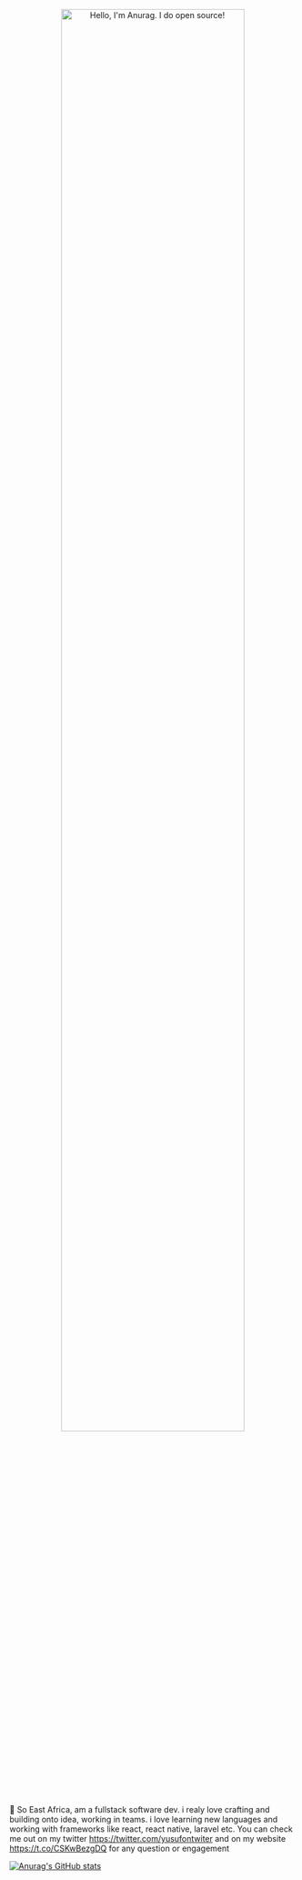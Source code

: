 <p align="center"><a href="https://Tamale1.github.io"><img width="80%" alt="Hello, I'm Anurag. I do open source!" src="./assets/gh-readme-header.png" /></a></p>

<br /> 👋
So East Africa, am a fullstack software dev. i realy love crafting and building onto idea, working in teams. i love learning new languages and working with frameworks like react, react native, laravel etc. You can check me out on my twitter https://twitter.com/yusufontwiter and on my website https://t.co/CSKwBezgDQ for any question or engagement

[![Anurag's GitHub stats](https://github-readme-stats.vercel.app/api?username=Tamale1)](https://github.com/Tamale1/github-readme-stats)




<!--
**Tamale1/Tamale1** is a ✨ _special_ ✨ repository because its `README.md` (this file) appears on your GitHub profile.

Here are some ideas to get you started:

- 🔭 I’m currently working on ...
- 🌱 I’m currently learning ...
- 👯 I’m looking to collaborate on ...
- 🤔 I’m looking for help with ...
- 💬 Ask me about ...
- 📫 How to reach me: ...
- 😄 Pronouns: ...
- ⚡ Fun fact: ...
-->
